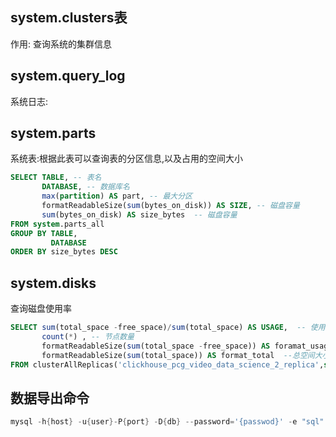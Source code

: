 ## system.clusters表

作用: 查询系统的集群信息

## system.query_log

系统日志:





## system.parts

系统表:根据此表可以查询表的分区信息,以及占用的空间大小

```sql
SELECT TABLE, -- 表名
       DATABASE, -- 数据库名
       max(partition) AS part, -- 最大分区
       formatReadableSize(sum(bytes_on_disk)) AS SIZE, -- 磁盘容量
       sum(bytes_on_disk) AS size_bytes  -- 磁盘容量
FROM system.parts_all
GROUP BY TABLE,
         DATABASE
ORDER BY size_bytes DESC
```



## system.disks

查询磁盘使用率

```sql
SELECT sum(total_space -free_space)/sum(total_space) AS USAGE,  -- 使用率
       count(*) , -- 节点数量
       formatReadableSize(sum(total_space -free_space)) AS foramat_usage, -- 使用空间大小
       formatReadableSize(sum(total_space)) AS format_total  --总空间大小
FROM clusterAllReplicas('clickhouse_pcg_video_data_science_2_replica',system,disks);
```



## 数据导出命令

```go
mysql -h{host} -u{user}-P{port} -D{db} --password='{passwod}' -e "sql" > file.csv
```

